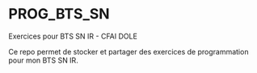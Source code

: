 # PROG_BTS_SN
Exercices pour BTS SN IR - CFAI DOLE

Ce repo permet de stocker et partager des exercices de programmation pour mon BTS SN IR.
